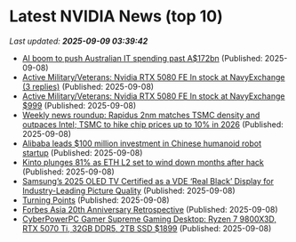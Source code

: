 # Latest NVIDIA News (top 10)
_Last updated: **2025-09-09 03:39:42**_

- [AI boom to push Australian IT spending past A$172bn](https://www.computerweekly.com/news/366630422/AI-boom-to-push-Australian-IT-spending-past-A172bn) (Published: 2025-09-08)
- [Active Military/Veterans: Nvidia RTX 5080 FE In stock at NavyExchange (3 replies)](https://slickdeals.net/f/18589090-active-military-veterans-nvidia-rtx-5080-fe-in-stock-at-navyexchange) (Published: 2025-09-08)
- [Active Military/Veterans: Nvidia RTX 5080 FE In stock at NavyExchange $999](https://slickdeals.net/f/18589090-active-military-veterans-nvidia-rtx-5080-fe-in-stock-at-navyexchange-999) (Published: 2025-09-08)
- [Weekly news roundup: Rapidus 2nm matches TSMC density and outpaces Intel; TSMC to hike chip prices up to 10% in 2026](https://www.digitimes.com/news/a20250908VL200/weekly-news-roundup-rapidus-2nm-tsmc-intel.html) (Published: 2025-09-08)
- [Alibaba leads $100 million investment in Chinese humanoid robot startup](https://www.cnbc.com/2025/09/08/alibaba-leads-100-million-investment-in-chinese-humanoid-robot-startup.html) (Published: 2025-09-08)
- [Kinto plunges 81% as ETH L2 set to wind down months after hack](https://cointelegraph.com/news/kinto-plunges-81-as-eth-l2-is-set-to-wind-down-months-after-hack) (Published: 2025-09-08)
- [Samsung’s 2025 OLED TV Certified as a VDE ‘Real Black’ Display for Industry-Leading Picture Quality](https://news.samsung.com/global/samsungs-2025-oled-tv-certified-as-a-vde-real-black-display-for-industry-leading-picture-quality) (Published: 2025-09-08)
- [Turning Points](https://www.forbes.com/sites/richkarlgaard/2025/09/07/turning-points/) (Published: 2025-09-08)
- [Forbes Asia 20th Anniversary Retrospective](https://www.forbes.com/sites/forbesasiateam/2025/09/07/forbes-asia-20th-anniversary-retrospective/) (Published: 2025-09-08)
- [CyberPowerPC Gamer Supreme Gaming Desktop: Ryzen 7 9800X3D, RTX 5070 Ti, 32GB DDR5, 2TB SSD $1899](https://slickdeals.net/f/18588895-cyberpowerpc-gamer-supreme-gaming-desktop-ryzen-7-9800x3d-rtx-5070-ti-32gb-ddr5-2tb-ssd-1899) (Published: 2025-09-08)
